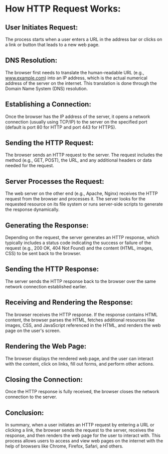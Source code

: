 # How HTTP Request Works:

## User Initiates Request:
    
The process starts when a user enters a URL in the address bar or clicks on a link or button that leads to a new web page.

## DNS Resolution:

The browser first needs to translate the human-readable URL (e.g., www.example.com) into an IP address, which is the actual numerical address of the server on the internet. This translation is done through the Domain Name System (DNS) resolution.

## Establishing a Connection:

Once the browser has the IP address of the server, it opens a network connection (usually using TCP/IP) to the server on the specified port (default is port 80 for HTTP and port 443 for HTTPS).

## Sending the HTTP Request:

The browser sends an HTTP request to the server. The request includes the method (e.g., GET, POST), the URL, and any additional headers or data needed for the request.

## Server Processes the Request:

The web server on the other end (e.g., Apache, Nginx) receives the HTTP request from the browser and processes it. The server looks for the requested resource on its file system or runs server-side scripts to generate the response dynamically.

## Generating the Response:

Depending on the request, the server generates an HTTP response, which typically includes a status code indicating the success or failure of the request (e.g., 200 OK, 404 Not Found) and the content (HTML, images, CSS) to be sent back to the browser.

## Sending the HTTP Response:

The server sends the HTTP response back to the browser over the same network connection established earlier.

## Receiving and Rendering the Response:
        
The browser receives the HTTP response. If the response contains HTML content, the browser parses the HTML, fetches additional resources like images, CSS, and JavaScript referenced in the HTML, and renders the web page on the user's screen.

## Rendering the Web Page:

The browser displays the rendered web page, and the user can interact with the content, click on links, fill out forms, and perform other actions.

## Closing the Connection:

Once the HTTP response is fully received, the browser closes the network connection to the server.

## Conclusion:

In summary, when a user initiates an HTTP request by entering a URL or clicking a link, the browser sends the request to the server, receives the response, and then renders the web page for the user to interact with. This process allows users to access and view web pages on the internet with the help of browsers like Chrome, Firefox, Safari, and others.